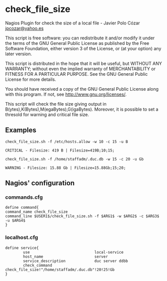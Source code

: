 # check_file_size

Nagios Plugin for check the size of a local file - Javier Polo Cózar <jpcozar@yahoo.es>

This script is free software: you can redistribute it and/or modify
it under the terms of the GNU General Public License as published by
the Free Software Foundation, either version 3 of the License, or
(at your option) any later version.

This script is distributed in the hope that it will be useful,
but WITHOUT ANY WARRANTY; without even the implied warranty of
MERCHANTABILITY or FITNESS FOR A PARTICULAR PURPOSE.  See the
GNU General Public License for more details.

You should have received a copy of the GNU General Public License
along with this program.  If not, see <http://www.gnu.org/licenses/>.

This script will check the file size giving output in B(ytes),K(Bytes),M(egaBytes),G(igaBytes). 
Moreover, it is possible to set a thresold for warning and critical file size.
## Examples
```
check_file_size.sh -f /etc/hosts.allow -w 10 -c 15 -u B

CRITICAL - Filesize: 419 B | Filesize=419B;10;15;
```
```
check_file_size.sh -f /home/staffadm/.duc.db -w 15 -c 20 -u Gb

WARNING - Filesize: 15.88 Gb | Filesize=15.88Gb;15;20;
```

## Nagios' configuration

### commands.cfg
```
define command{
command_name check_file_size
command_line $USER1$/check_file_size.sh -f $ARG1$ -w $ARG2$ -c $ARG3$ -u $ARG4$
}
```
### localhost.cfg
```
define service{
        use                             local-service
        host_name                       server
        service_description             duc server ddbb
        check_command check_file_size!"/home/staffadm/.duc.db"!20!25!Gb
}
```





